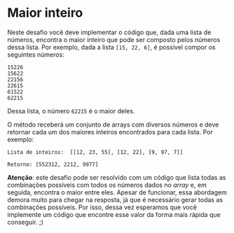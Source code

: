 # Maior inteiro

Neste desafio você deve implementar o código que, dada uma lista de números,
encontra o maior inteiro que pode ser composto pelos números dessa lista. Por
exemplo, dada a lista `[15, 22, 6]`, é possível compor os seguintes números:

```
15226
15622
22156
22615
61522
62215
```

Dessa lista, o número `62215` é o maior deles.

O método receberá um conjunto de arrays com diversos números e deve retornar
cada um dos maiores inteiros encontrados para cada lista. Por exemplo:


```
Lista de inteiros:  [[12, 23, 55], [12, 22], [9, 97, 7]]

Retorno: [552312, 2212, 9977]
```

**Atenção**: este desafio pode ser resolvido com um código que lista todas as
combinações possíveis com todos os números dados no *array* e, em seguida, encontra
o maior entre eles. Apesar de funcionar, essa abordagem demora muito para chegar na resposta,
já que é necessário gerar todas as combinações possíveis. Por isso, dessa vez
esperamos que você implemente um código que encontre esse valor da forma
mais rápida que conseguir. ;)
